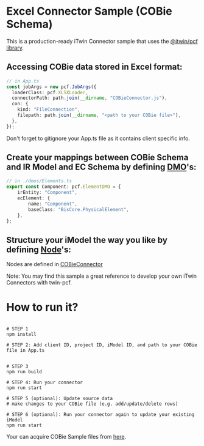 # Excel Connector Sample (COBie Schema)

This is a production-ready iTwin Connector sample that uses the [@itwin/pcf library](https://github.com/iTwin/pcf). 

## Accessing COBie data stored in Excel format:
```typescript
// in App.ts
const jobArgs = new pcf.JobArgs({
  loaderClass: pcf.XLSXLoader,
  connectorPath: path.join(__dirname, "COBieConnector.js"),
  con: {
    kind: "FileConnection",
    filepath: path.join(__dirname, "<path to your COBie file>"),
  },
});
```

Don't forget to gitignore your App.ts file as it contains client specific info.

## Create your mappings between COBie Schema and IR Model and EC Schema by defining [DMO](https://github.com/iTwin/pcf#constructs)'s:

```typescript
// in ./dmos/Elements.ts
export const Component: pcf.ElementDMO = {
    irEntity: "Component",
    ecElement: {
        name: "Component",
        baseClass: "BisCore.PhysicalElement",
    },
};
```

## Structure your iModel the way you like by defining [Node](https://github.com/iTwin/pcf#constructs)'s:
Nodes are defined in [COBieConnector](https://github.com/iTwin/connector-samples/blob/main/cobie-excel-connector/src/COBieConnector.ts)


Note: You may find this sample a great reference to develop your own iTwin Connectors with twin-pcf.

# How to run it?

```console

# STEP 1
npm install

# STEP 2: Add client ID, project ID, iModel ID, and path to your COBie file in App.ts 


# STEP 3
npm run build

# STEP 4: Run your connector
npm run start

# STEP 5 (optional): Update source data 
# make changes to your COBie file (e.g. add/update/delete rows)

# STEP 6 (optional): Run your connector again to update your existing iModel
npm run start 

```

Your can acquire COBie Sample files from [here](https://www.prairieskyconsulting.com/resource.htm).

